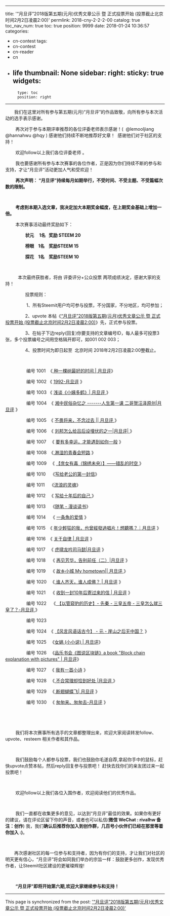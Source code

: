 
---
title: '“月旦评”2018版第五期(元月)优秀文章公示 暨 正式投票开始 (投票截止北京时间2月2日凌晨2:00)'
permlink: 2018-cny-2-2-2-00
catalog: true
toc_nav_num: true
toc: true
position: 9999
date: 2018-01-24 10:36:57
categories:
- cn-contest
tags:
- cn-contest
- cn-reader
- cn
- life
thumbnail: None
sidebar:
    right:
        sticky: true
widgets:
    -
        type: toc
        position: right
---


<html>
<p>　　我们在这里对所有参与第五期(元月)“月旦评”的作品致敬，向所有参与本次活动的选手表示感谢。 &nbsp;</p>
<p>&nbsp;　　再次对于参与本期评审推荐的各位评委老师表示感谢！( &nbsp;@lemooljiang @hannahwu @hqy ) 感谢他们持续不断地推荐好文章！ &nbsp;感谢他们对于社区的支持！</p>
<p>&nbsp;　　欢迎follow以上我们各位评委老师 。</p>
<p>&nbsp;　　我也要感谢所有参与本次赛事的各位作者，正是因为你们持续不断的参与和支持，才让“月旦评”活动更加人气和受欢迎！</p>
<p>&nbsp;　　<strong>再次声明： “月旦评”持续每月如期举行，不受时间、不受主题、不受篇幅次数的限制。</strong> &nbsp;　</p>
<p><br></p>
<p>　 　<strong>考虑到本期入选文章，我决定加大本期奖金幅度，在上期奖金基础上增加一倍。</strong></p>
<p>&nbsp;　　本次赛事活动最终奖励如下：&nbsp;</p>
<p><strong>&nbsp;　　 　　状元 &nbsp;&nbsp;&nbsp;&nbsp;1名 &nbsp;&nbsp;奖励 STEEM 20 　</strong></p>
<p><strong>&nbsp;　　 　　榜眼 &nbsp;&nbsp;&nbsp;1名 &nbsp;&nbsp;&nbsp;奖励STEEM 15 &nbsp;</strong></p>
<p><strong>&nbsp;　　 　　探花 &nbsp;&nbsp;&nbsp;1名 &nbsp;&nbsp;&nbsp;奖励STEEM 10 　</strong> 　　 &nbsp;</p>
<p><br></p>
<p>&nbsp;　　 &nbsp;本次最终获胜者，将由 评委评分+公众投票 两项成绩决定，感谢大家的支持！ &nbsp;&nbsp;　 &nbsp;</p>
<p><strong>&nbsp;　　 　　</strong>投票规则： &nbsp;　　</p>
<p><strong>&nbsp;　　 　　</strong> 1、所有Steemit用户均可参与投票，不分国家，不分地区，均可参加；</p>
<p><strong>&nbsp;　　 　　</strong>2、upvote 本帖《<a href="https://steemit.com/cn-contest/@rivalhw/2018-cny-2-2-2-00">“月旦评”2018版第五期(元月)优秀文章公示 暨 正式投票开始 (投票截止北京时间2月2日凌晨2:00)</a>》先，正式参与投票。 &nbsp;　　</p>
<p><strong>&nbsp;　　 　　</strong>3、在帖子下边reply(回复)你要支持的文章编号ID，每人最多可投票3张，多个投票编号之间用空格隔开即可，如001 002 003； &nbsp;</p>
<p><strong>&nbsp;　　 　　</strong>4、投票时间为即日起至 &nbsp;北京时间 2018年2月2日凌晨2:00整截止。 &nbsp;&nbsp;&nbsp;　　</p>
<p><br></p>
<p>&nbsp;<strong>&nbsp;　　 　　</strong>编号 1001 &nbsp;《<a href="https://steemit.com/cn/@chaofanjun/or"> 种一棵树最好的时间 | 月旦评</a>》&nbsp;</p>
<p><strong>&nbsp;　　 　　</strong> 编号 1002 《 <a href="https://steemit.com/cn/@icedream/1992">1992-月旦评</a> 》&nbsp;</p>
<p><strong>&nbsp;　　 　　</strong> 编号 1003 《 <a href="https://steemit.com/cn/@ernestine/or">浅谈《小姨多鹤》| 月旦评 </a>》&nbsp;</p>
<p><strong>&nbsp;　　 　　</strong> 编号 1004 &nbsp;《 <a href="https://steemit.com/cn/@hqy/321yjl-or">湘中民俗杂忆之 -------人生第一课 二哥贺汪泽原创|月旦评</a> 》&nbsp;</p>
<p>&nbsp;<strong>&nbsp;　　 　　</strong>编号 1005 &nbsp;《 <a href="https://steemit.com/cn/@herlife/6gw6rf-or-or">不畏将来，不念过去 || 月旦评 </a>》&nbsp;</p>
<p><strong>&nbsp;　　 　　</strong> 编号 1006 &nbsp;《 <a href="https://steemit.com/cn/@sanzuwu/or-or">刘邦怎么给吕后设埋伏的之一|月旦评| </a>》&nbsp;</p>
<p><strong>&nbsp;　　 　　</strong> 编号 1007 &nbsp;&nbsp;《 <a href="https://steemit.com/cn/@red2018/or">要有多幸运，才能遇到如你一般</a> 》&nbsp;</p>
<p>&nbsp;<strong>&nbsp;　　 　　</strong>编号 1008 &nbsp;《<a href="https://steemit.com/cn/@dancingapple/klpe9-or"> 淋湿的青春会短路</a> 》&nbsp;</p>
<p><strong>&nbsp;　　 　　</strong> 编号 1009 &nbsp;&nbsp;《 <a href="https://steemit.com/cn/@tvb/or-or-or">【庶女有毒（锦绣未央）】——错乱的时空 </a>》 &nbsp;</p>
<p><strong>&nbsp;　　 　　</strong> 编号 1010 &nbsp;&nbsp;&nbsp;《<a href="https://steemit.com/cn-reader/@towardsthesun/6ank8s-or-or">写给老公的第一封信</a>》&nbsp;</p>
<p><strong>&nbsp;　　 　　</strong> 编号 1011 &nbsp;&nbsp;&nbsp;《<a href="https://steemit.com/cn/@axhquan/61ww1h-or">流浪的灵魂</a>》&nbsp;</p>
<p><strong>&nbsp;　　 　　</strong> 编号 1012 &nbsp;&nbsp;《 <a href="https://steemit.com/cn/@acactus1013/t47ft-or">写给十年后的自己 </a>》&nbsp;</p>
<p><strong>&nbsp;　　 　　</strong> 编号 1013 &nbsp;&nbsp;&nbsp;《<a href="https://steemit.com/cn/@breathewind/4xre3m-or">随笔 - 漫谈读书</a>》&nbsp;</p>
<p>&nbsp;<strong>&nbsp;　　 　　</strong>编号 1014 &nbsp;&nbsp;&nbsp;《 <a href="https://steemit.com/cn/@yihdashu05630/6fwapw">一条魚的爱情</a> 》&nbsp;</p>
<p>&nbsp;<strong>&nbsp;　　 　　</strong>编号 1015 &nbsp;《 <a href="https://steemit.com/cn/@aaronli/6ds9jj">年少輕狂的我，也曾經發過唱片！想聽嗎？｜月旦评</a> 》&nbsp;</p>
<p><strong>&nbsp;　　 　　</strong> 编号 1016 &nbsp;《 <a href="https://steemit.com/cn/@jessicameng/p5bt6-or">关于自律 | 月旦评</a> 》&nbsp;</p>
<p>&nbsp;<strong>&nbsp;　　 　　</strong>编号 1017 &nbsp;&nbsp;《 <a href="https://steemit.com/cn/@lydiaqin/or">虎啸龙吟司马懿|月旦评</a> 》 &nbsp;</p>
<p><strong>&nbsp;　　 　　</strong> 编号 1018 &nbsp;&nbsp;&nbsp;《 <a href="https://steemit.com/cn/@sunnyjolly/5wxpj2-or">再见芳华，告别前任（二）|月旦评</a> 》&nbsp;</p>
<p><strong>&nbsp;　　 　　</strong> 编号 1019 &nbsp;&nbsp;&nbsp;《 <a href="https://steemit.com/cn/@lucyshow/my-hometown-or-or">故乡小城 My hometown|| 月旦评 </a>》&nbsp;</p>
<p><strong>&nbsp;　　 　　</strong> 编号 1020 &nbsp;&nbsp;《<a href="https://steemit.com/cn/@jiangchen/6e2y9p-or"> 谁人齐天，谁人成佛？ | 月旦评</a> 》&nbsp;</p>
<p><strong>&nbsp;　　 　　</strong> 编号 1021 &nbsp;&nbsp;&nbsp;《 <a href="https://steemit.com/cn-contest/@tumutanzi/10-or">收到一封10年后寄过来的信 | 月旦评</a> 》&nbsp;</p>
<p><strong>&nbsp;　　 　　</strong> 编号 1022 &nbsp;&nbsp;&nbsp;《<a href="https://steemit.com/cn/@breathewind/3sgrt8"> 【以管窥豹的历史】- 先秦 - 三皇五帝 - 三皇怎么就三皇了？-月旦评 </a>》&nbsp;</p>
<p><strong>&nbsp;　　 　　</strong> 编号 1023 &nbsp;&nbsp;</p>
<p>&nbsp;<strong>&nbsp;　　 　　</strong>编号 1024 &nbsp;《 <a href="https://steemit.com/cn/@breathewind/cny-or">【风言风语话古今】 - 元 - 崖山之后无中国？</a> 》&nbsp;</p>
<p>&nbsp;<strong>&nbsp;　　 　　</strong>编号 1025 &nbsp;&nbsp;《<a href="https://steemit.com/cn/@dapeng/steem-2020">女娲 (小小说) | 月旦评</a>》</p>
<p>&nbsp;<strong>&nbsp;　　 　　</strong>编号 1026 &nbsp;&nbsp;《<a href="https://steemit.com/cn/@tvb/a-book-block-chain-explanation-with-pictures">品乐书会《图说区块链》a book "Block chain explanation with pictures" | 月旦评</a>》</p>
<p>&nbsp;<strong>&nbsp;　　 　　</strong>编号 1027 &nbsp;&nbsp;《 <a href="https://steemit.com/cn/@wyranm/6hddvv">我有一首小诗</a> 》</p>
<p>&nbsp;<strong>&nbsp;　　 　　</strong>编号 1028 &nbsp;&nbsp;《<a href="https://steemit.com/cn/@red2018/l3zgc-or"> 不合常理却恰到好处 |月旦评 </a>》</p>
<p>&nbsp;<strong>&nbsp;　　 　　</strong>编号 1029 &nbsp;&nbsp;《<a href="https://steemit.com/cn/@hannahwu/scgft"> 断翅蝴蝶飞| 月旦评</a> 》</p>
<p>&nbsp;<strong>&nbsp;　　 　　</strong>编号 1030 &nbsp;&nbsp;《 <a href="https://steemit.com/cn/@wyranm/2gaq52">匆匆来、匆匆去-月旦评</a> 》</p>
<p><br></p>
<p><br></p>
<p>&nbsp;　　我们将本次赛事所有选手的文章都整理出来，欢迎大家阅读转发follow、upvote、resteem 相关作者和其作品。 &nbsp;　</p>
<p><br></p>
<p>&nbsp;　　我们鼓励每个人都参与投票，我们也鼓励你毛遂自荐,拿起你手中的鼠标，赶快upvote点赞本帖，然后reply回复参与投票吧！ 赶快去找你们的亲友团过来一起投票吧！ &nbsp;&nbsp;&nbsp;&nbsp;　　</p>
<p><br></p>
<p>&nbsp;　　欢迎follow以上我们各位入围作者，欢迎阅读他们的优秀作品。</p>
<p><br></p>
<p>&nbsp;　　我们一直都在收集更多的意见，以达到“月旦评”最佳的效果。如果你有更好的建议，请在评论区留下你的声音，或者也可以私信(<strong>微信 WeChat : rivalhw 备注：创作</strong>) 我，我们<strong>确认后推荐你加入到创作群，几百号小伙伴们已经在那里等着你加入 :)</strong>。</p>
<p><br></p>
<p>　　再次感谢社区的每一位参与和支持者，因为有你们的支持，才让我们对社区的明天更有信心，“月旦评”将会如同我们举办的宗旨一样：鼓励更多创作，发现优秀作者，让Steemit社区建设的更璀璨辉煌! &nbsp;</p>
<p><br></p>
<p>&nbsp;　　<strong>“月旦评”即将开始第六期,欢迎大家继续参与和支持！</strong></p>
</html>

- - -

This page is synchronized from the post: ['“月旦评”2018版第五期(元月)优秀文章公示 暨 正式投票开始 (投票截止北京时间2月2日凌晨2:00)'](https://steemit.com/@rivalhw/2018-cny-2-2-2-00)
